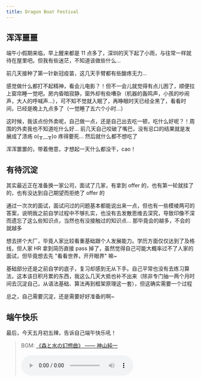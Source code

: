 ```yaml
---
title: Dragon Boat Festival
---
```


## 浑浑噩噩

端午小假期来临，早上醒来都是 11 点多了，深圳的天下起了小雨，与往常一样就待在屋里吧。但我有些迷茫，不知道该做些什么...

前几天接种了第一针新冠疫苗，这几天手臂都有些酸疼无力...

感觉做什么都打不起精神，看会儿电影？！但不一会儿就觉得有点儿困了，顺便拉上窗帘睡一觉吧。房内昏暗寂静，窗外却有些嘈杂（机器的轰鸣声，小孩的吵闹声，大人的呼喊声...），可不知不觉就入眠了，再睁眼时天已经全黑了，看看时间，已经是晚上九点多了（一觉睡了五六个小时...）

这时候，我该点份外卖呢，自己做一点，还是自己出去吃一顿，吃什么好呢？！周围的外卖我也不知道吃什么好... 前几天自己咬破了嘴巴，没有忌口的结果就是发展成了溃疡 o(╥﹏╥)o 疼得要死... 然后就什么都不想吃了

浑浑噩噩的，带着倦意，才想起一天什么都没干，cao！

## 有待沉淀

其实最近正在准备换一家公司，面试了几家，有拿到 offer 的，也有第一轮就挂了的，也有没达到自己期望而拒绝了 offer 的

通过一次次的面试，面试问过的问题基本都能说出来一点，但也有一些模棱两可的答案，说明我之前自学过程中不够扎实，也没有去发散思维去深究，导致印像不深而遗忘了这么些知识点，当然也有没接触过的知识点... 那毕竟会的越多，不会的就越多

想去拼个大厂，毕竟人家比较看重基础跟个人发展能力。学历方面仅仅达到了及格线，但人家 HR 拿到简历直接 pass 掉了，虽然觉得自己可能大概率过不了人家的面试，但毕竟想去先 "看看世界，开开眼界" 嘛~

基础部分还是之前自学的底子，复习却感到无从下手。自己平常也没有去练习算法，这本该日积月累的东西，我这么几天大抵也补不出来（除非专门抽一两个月时间去沉淀自己，从语法基础、算法再到框架原理这一套），但这确实需要一个过程

总之，自己需要沉淀，还是需要好好准备的啊~

## 端午快乐

最后，今天五月初五辣，告诉自己端午快乐吼！

> BGM: [《森と水の幻想曲》 —— 神山純一](https://www.kuwo.cn/play_detail/207140691)<br><br>
> <audio src="https://cx-sycdn.kuwo.cn/d816291171ddc7088fbb64d3970aed31/62f9021b/resource/n1/16/4/3098981465.mp3" controls autoplay preload="auto" />
